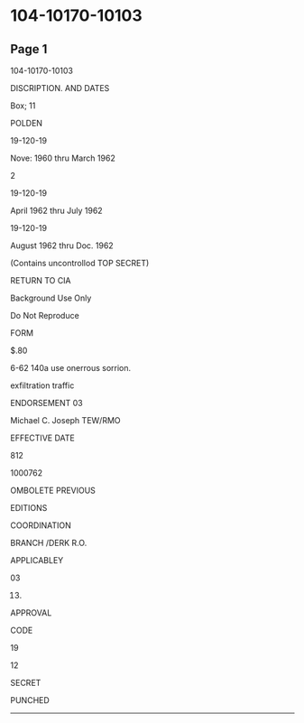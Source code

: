 # 104-10170-10103

## Page 1

104-10170-10103

DISCRIPTION. AND DATES

Box; 11

POLDEN

19-120-19

Nove: 1960 thru March 1962

2

19-120-19

April 1962 thru July 1962

19-120-19

August 1962 thru Doc. 1962

(Contains uncontrollod TOP SECRET)

RETURN TO CIA

Background Use Only

Do Not Reproduce

FORM

$.80

6-62 140a use onerrous sorrion.

exfiltration traffic

ENDORSEMENT 03

Michael C. Joseph TEW/RMO

EFFECTIVE DATE

812

1000762

OMBOLETE PREVIOUS

EDITIONS

COORDINATION

BRANCH /DERK R.O.

APPLICABLEY

03

13.

APPROVAL

CODE

19

12

SECRET

PUNCHED

---

